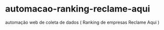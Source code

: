 # automacao-ranking-reclame-aqui
automação web de coleta de dados ( Ranking de empresas Reclame Aqui )

